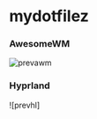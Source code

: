 # mydotfilez

### AwesomeWM

![prevawm](https://user-images.githubusercontent.com/77242913/221884424-e4879f1c-e4b7-40fb-bebb-e72c0dd311aa.png)

### Hyprland

![prevhl]
